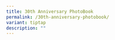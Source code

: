 ```yaml
---
title: 30th Anniversary PhotoBook
permalink: /30th-anniversary-photobook/
variant: tiptap
description: ""
---
```


